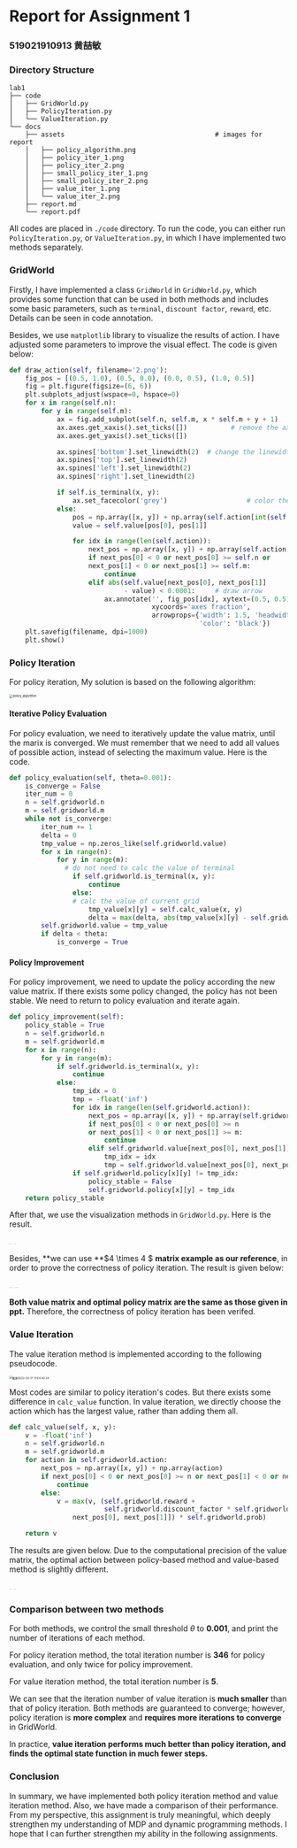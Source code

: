 # Report for Assignment 1

### 519021910913 黄喆敏

### Directory Structure

````
lab1
├── code
│   ├── GridWorld.py	
│   ├── PolicyIteration.py
│   └── ValueIteration.py
└── docs
    ├── assets										# images for report
    │   ├── policy_algorithm.png
    │   ├── policy_iter_1.png
    │   ├── policy_iter_2.png
    │   ├── small_policy_iter_1.png
    │   ├── small_policy_iter_2.png
    │   ├── value_iter_1.png
    │   └── value_iter_2.png
    ├── report.md
    └── report.pdf
````

All codes are placed in `./code` directory. To run the code, you can either run `PolicyIteration.py`, or `ValueIteration.py`, in which I have implemented two methods separately.



### GridWorld

Firstly, I have implemented a class `GridWorld` in `GridWorld.py`, which provides some function that can be used in both methods and includes some basic parameters, such as `terminal`, `discount factor`, `reward`, etc.  Details can be seen in code annotation.

Besides, we use `matplotlib` library to visualize the results of action. I have adjusted some parameters to improve the visual effect. The code is given below:

```python
def draw_action(self, filename='2.png'):
    fig_pos = [(0.5, 1.0), (0.5, 0.0), (0.0, 0.5), (1.0, 0.5)]
    fig = plt.figure(figsize=(6, 6))
    plt.subplots_adjust(wspace=0, hspace=0)
    for x in range(self.n):
        for y in range(self.m):
            ax = fig.add_subplot(self.n, self.m, x * self.m + y + 1)
            ax.axes.get_xaxis().set_ticks([])			# remove the axis label
            ax.axes.get_yaxis().set_ticks([])

            ax.spines['bottom'].set_linewidth(2)  # change the linewidth between subplots
            ax.spines['top'].set_linewidth(2)
            ax.spines['left'].set_linewidth(2)
            ax.spines['right'].set_linewidth(2)

            if self.is_terminal(x, y):
                ax.set_facecolor('grey')					# color the terminal grid
            else:
                pos = np.array([x, y]) + np.array(self.action[int(self.policy[x][y])])
                value = self.value[pos[0], pos[1]]

                for idx in range(len(self.action)):
                    next_pos = np.array([x, y]) + np.array(self.action[idx])
                    if next_pos[0] < 0 or next_pos[0] >= self.n or 
                    next_pos[1] < 0 or next_pos[1] >= self.m:
                        continue
                    elif abs(self.value[next_pos[0], next_pos[1]] 
                             - value) < 0.0001:		# draw arrow
                        ax.annotate('', fig_pos[idx], xytext=(0.5, 0.5), 
                                    xycoords='axes fraction',
                                    arrowprops={'width': 1.5, 'headwidth': 10, 
                                                'color': 'black'}) 
    plt.savefig(filename, dpi=1000)
    plt.show()
```



### Policy Iteration

For policy iteration, My solution is based on the following algorithm:

<img src="/Users/xtommy/Desktop/cs489_lab/lab1/docs/assets/policy_algorithm.png" alt="policy_algorithm" style="zoom:40%;" />

#### Iterative Policy Evaluation

For policy evaluation, we need to iteratively update the value matrix, until the marix is converged. We must remember that we need to add all values of possible action, instead of selecting the maximum value. Here is the code.

```python
def policy_evaluation(self, theta=0.001):
    is_converge = False
    iter_num = 0
    n = self.gridworld.n
    m = self.gridworld.m
    while not is_converge:
        iter_num += 1
        delta = 0
        tmp_value = np.zeros_like(self.gridworld.value)
        for x in range(n):
            for y in range(m):
              # do not need to calc the value of terminal
                if self.gridworld.is_terminal(x, y):       
                    continue
                else:
                # calc the value of current grid
                    tmp_value[x][y] = self.calc_value(x, y) 
                    delta = max(delta, abs(tmp_value[x][y] - self.gridworld.value[x][y]))
        self.gridworld.value = tmp_value
        if delta < theta:
            is_converge = True
```

#### Policy Improvement

For policy improvement, we need to update the policy according the new value matrix. If there exists some policy changed, the policy has not been stable. We need to return to policy evaluation and iterate again.

```python
def policy_improvement(self):
    policy_stable = True
    n = self.gridworld.n
    m = self.gridworld.m
    for x in range(n):
        for y in range(m):
            if self.gridworld.is_terminal(x, y):
                continue
            else:
                tmp_idx = 0
                tmp = -float('inf')
                for idx in range(len(self.gridworld.action)):
                    next_pos = np.array([x, y]) + np.array(self.gridworld.action[idx])
                    if next_pos[0] < 0 or next_pos[0] >= n 
                    or next_pos[1] < 0 or next_pos[1] >= m:
                        continue
                    elif self.gridworld.value[next_pos[0], next_pos[1]] > tmp:
                        tmp_idx = idx
                        tmp = self.gridworld.value[next_pos[0], next_pos[1]]
                if self.gridworld.policy[x][y] != tmp_idx:
                    policy_stable = False
                    self.gridworld.policy[x][y] = tmp_idx
    return policy_stable
```

After that, we use the visualization methods in `GridWorld.py`. Here is the result.

<img src="/Users/xtommy/Desktop/cs489_lab/lab1/docs/assets/policy_iter_1.png" alt="policy_iter_1" style="zoom:5%;" />

<img src="/Users/xtommy/Desktop/cs489_lab/lab1/docs/assets/policy_iter_2.png" alt="policy_iter_2" style="zoom:5%;" />

Besides, **we can use **$4 \times 4 $ **matrix example as our reference**, in order to prove the correctness of policy iteration. The result is given below:

<img src="/Users/xtommy/Desktop/cs489_lab/lab1/docs/assets/small_policy_iter_1.png" alt="small_policy_iter_1" style="zoom:5%;" />

<img src="/Users/xtommy/Desktop/cs489_lab/lab1/docs/assets/small_policy_iter_2.png" alt="small_policy_iter_2" style="zoom:5%;" />

**Both value matrix and optimal policy matrix are the same as those given in ppt.** Therefore, the correctness of policy iteration has been verifed.



### Value Iteration

The value iteration method is implemented according to the following pseudocode.

<img src="/Users/xtommy/Library/Application Support/typora-user-images/截屏2022-03-17 下午6.42.24.png" alt="截屏2022-03-17 下午6.42.24" style="zoom:35%;" />

Most codes are similar to policy iteration's codes. But there exists some difference in `calc_value` function. In value iteration, we directly choose the action which has the largest value, rather than adding them all.

```python
def calc_value(self, x, y):
    v = -float('inf')
    n = self.gridworld.n
    m = self.gridworld.m
    for action in self.gridworld.action:
        next_pos = np.array([x, y]) + np.array(action)
        if next_pos[0] < 0 or next_pos[0] >= n or next_pos[1] < 0 or next_pos[1] >= m:
            continue
        else:
            v = max(v, (self.gridworld.reward + 
                        self.gridworld.discount_factor * self.gridworld.value[
                next_pos[0], next_pos[1]]) * self.gridworld.prob)

    return v
```

The results are given below. Due to the computational precision of the value matrix, the optimal action between policy-based method and value-based method is slightly different.

<img src="/Users/xtommy/Desktop/cs489_lab/lab1/docs/assets/value_iter_1.png" alt="value_iter_1" style="zoom:5%;" />

<img src="/Users/xtommy/Desktop/cs489_lab/lab1/docs/assets/value_iter_2.png" alt="value_iter_2" style="zoom:5%;" />

### Comparison between two methods

For both methods, we control the small threshold $\theta$ to **0.001**, and print the number of iterations of each method.

For policy iteration method, the total iteration number is **346** for policy evaluation, and only twice for policy improvement.

For value iteration method, the total iteration number is **5**.

We can see that the iteration number of value iteration is **much smaller** than that of policy iteration.  Both methods are guaranteed to converge; however, policy iteration is **more complex** and **requires more iterations to converge** in GridWorld.

In practice, **value iteration performs much better than policy iteration, and finds the optimal state function in much fewer steps.**



### Conclusion

In summary, we have implemented both policy iteration method and  value iteration method. Also, we have made a comparison of their performance. From my perspective, this assignment is truly meaningful, which  deeply strengthen my understanding of MDP and dynamic programming methods. I hope that I can further strengthen my ability in the following assignments.
